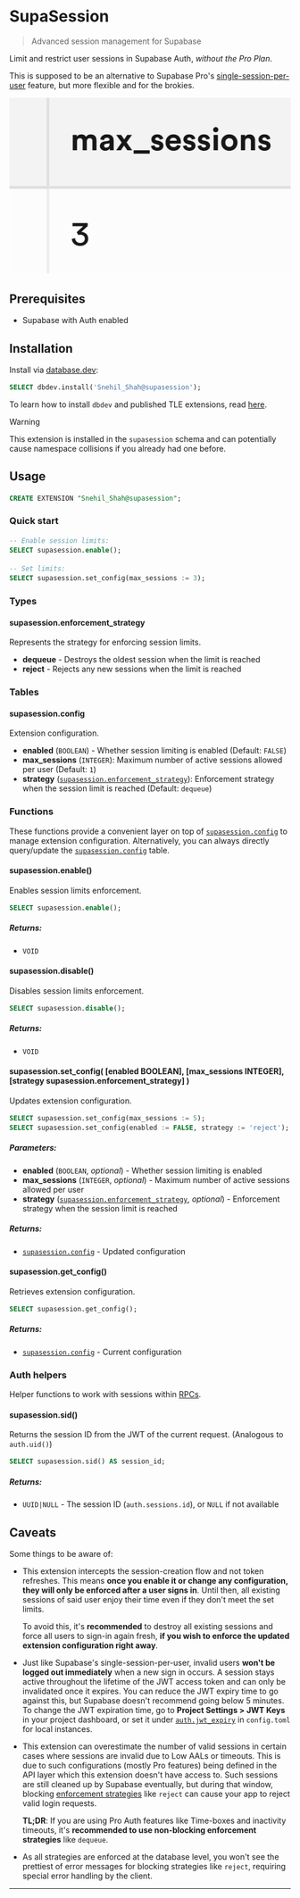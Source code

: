 # SupaSession

> Advanced session management for Supabase

Limit and restrict user sessions in Supabase Auth, _without the Pro Plan_.

This is supposed to be an alternative to Supabase Pro's [single-session-per-user](https://supabase.com/docs/guides/auth/sessions#limiting-session-lifetime-and-number-of-allowed-sessions-per-user) feature, but more flexible and for the brokies.

![banner](https://raw.githubusercontent.com/Snehil-Shah/supasession/main/assets/banner.png)

## Prerequisites

- Supabase with Auth enabled

## Installation

Install via [database.dev](https://database.dev/Snehil_Shah/supasession):

```sql
SELECT dbdev.install('Snehil_Shah@supasession');
```

To learn how to install `dbdev` and published TLE extensions, read [here](https://supabase.github.io/dbdev/install-in-db-client/).

> [!WARNING]
> This extension is installed in the `supasession` schema and can potentially cause namespace collisions if you already had one before.

## Usage

```sql
CREATE EXTENSION "Snehil_Shah@supasession";
```

### Quick start

```sql
-- Enable session limits:
SELECT supasession.enable();

-- Set limits:
SELECT supasession.set_config(max_sessions := 3);
```

<!-- <docs> -->

### Types

#### supasession.enforcement_strategy

Represents the strategy for enforcing session limits.

- **dequeue** - Destroys the oldest session when the limit is reached
- **reject** - Rejects any new sessions when the limit is reached

### Tables

#### supasession.config

Extension configuration.

- **enabled** (`BOOLEAN`) - Whether session limiting is enabled (Default: `FALSE`)
- **max_sessions** (`INTEGER`): Maximum number of active sessions allowed per user (Default: `1`)
- **strategy** ([`supasession.enforcement_strategy`](#supasessionenforcement_strategy)): Enforcement strategy when the session limit is reached (Default: `dequeue`)

### Functions

These functions provide a convenient layer on top of [`supasession.config`](#supasessionconfig) to manage extension configuration.
Alternatively, you can always directly query/update the [`supasession.config`](#supasessionconfig) table.

#### supasession.enable()

Enables session limits enforcement.

```sql
SELECT supasession.enable();
```

##### Returns:
  - `VOID`

#### supasession.disable()

Disables session limits enforcement.

```sql
SELECT supasession.disable();
```

##### Returns:
  - `VOID`

#### supasession.set_config( [enabled BOOLEAN], [max_sessions INTEGER], [strategy supasession.enforcement_strategy] )

Updates extension configuration.

```sql
SELECT supasession.set_config(max_sessions := 5);
SELECT supasession.set_config(enabled := FALSE, strategy := 'reject');
```

##### Parameters:
  - **enabled** (`BOOLEAN`, *optional*) - Whether session limiting is enabled
  - **max_sessions** (`INTEGER`, *optional*) - Maximum number of active sessions allowed per user
  - **strategy** ([`supasession.enforcement_strategy`](#supasessionenforcement_strategy), *optional*) - Enforcement strategy when the session limit is reached

##### Returns:
  - [`supasession.config`](#supasessionconfig) - Updated configuration

#### supasession.get_config()

Retrieves extension configuration.

```sql
SELECT supasession.get_config();
```

##### Returns:
  - [`supasession.config`](#supasessionconfig) - Current configuration

### Auth helpers

Helper functions to work with sessions within [RPCs](https://docs.postgrest.org/en/stable/references/api/functions.html).

#### supasession.sid()

Returns the session ID from the JWT of the current request. (Analogous to `auth.uid()`)

```sql
SELECT supasession.sid() AS session_id;
```

##### Returns:
  - `UUID|NULL` - The session ID (`auth.sessions.id`), or `NULL` if not available

<!-- /<docs> -->

## Caveats

Some things to be aware of:

- This extension intercepts the session-creation flow and not token refreshes. This means **once you enable it or change any configuration, they will only be enforced after a user signs in**. Until then, all existing sessions of said user enjoy their time even if they don't meet the set limits.
  
  To avoid this, it's **recommended** to destroy all existing sessions and force all users to sign-in again fresh, **if you wish to enforce the updated extension configuration right away**.
- Just like Supabase's single-session-per-user, invalid users **won't be logged out immediately** when a new sign in occurs. A session stays active throughout the lifetime of the JWT access token and can only be invalidated once it expires. You can reduce the JWT expiry time to go against this, but Supabase doesn't recommend going below 5 minutes. To change the JWT expiration time, go to **Project Settings > JWT Keys** in your project dashboard, or set it under [`auth.jwt_expiry`](https://supabase.com/docs/guides/local-development/cli/config#auth.jwt_expiry) in `config.toml` for local instances.
- This extension can overestimate the number of valid sessions in certain cases where sessions are invalid due to Low AALs or timeouts. This is due to such configurations (mostly Pro features) being defined in the API layer which this extension doesn't have access to. Such sessions are still cleaned up by Supabase eventually, but during that window, blocking [enforcement strategies](#supasessionenforcement_strategy) like `reject` can cause your app to reject valid login requests.

  **TL;DR**: If you are using Pro Auth features like Time-boxes and inactivity timeouts, it's **recommended to use non-blocking enforcement strategies** like `dequeue`.
- As all strategies are enforced at the database level, you won't see the prettiest of error messages for blocking strategies like `reject`, requiring special error handling by the client.

***
